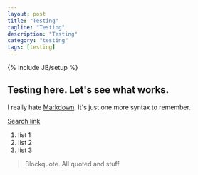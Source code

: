 ```yaml
---
layout: post
title: "Testing"
tagline: "Testing"
description: "Testing"
category: "testing"
tags: [testing]
---
```

{% include JB/setup %}

## Testing here. Let's see what works.

I really hate [Markdown](http://daringfireball.net/projects/markdown/). It's just one more syntax to remember.

[Search link](http://www.google.com "Le Google")

1. list 1
2. list 2
3. list 3

> Blockquote. All quoted and stuff

